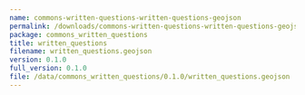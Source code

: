 ```yaml
---
name: commons-written-questions-written-questions-geojson
permalink: /downloads/commons-written-questions-written-questions-geojson/0_1_0
package: commons_written_questions
title: written_questions
filename: written_questions.geojson
version: 0.1.0
full_version: 0.1.0
file: /data/commons_written_questions/0.1.0/written_questions.geojson
---
```

